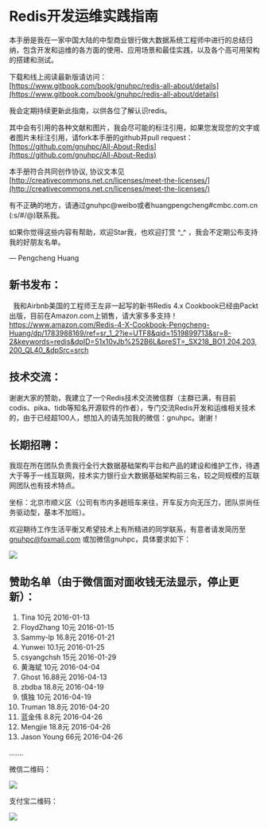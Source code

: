 # Redis开发运维实践指南

本手册是我在一家中国大陆的中型商业银行做大数据系统工程师中进行的总结归纳，包含开发和运维的各方面的使用、应用场景和最佳实践，以及各个高可用架构的搭建和测试。

下载和线上阅读最新版请访问：[https://www.gitbook.com/book/gnuhpc/redis-all-about/details](https://www.gitbook.com/book/gnuhpc/redis-all-about/details)

我会定期持续更新此指南，以供各位了解认识redis。

其中会有引用的各种文献和图片，我会尽可能的标注引用，如果您发现您的文字或者图片未标注引用，请fork本手册的github并pull request：
[https://github.com/gnuhpc/All-About-Redis](https://github.com/gnuhpc/All-About-Redis)

本手册符合共同创作协议, 协议文本见 [http://creativecommons.net.cn/licenses/meet-the-licenses/](http://creativecommons.net.cn/licenses/meet-the-licenses/)

有不正确的地方，请通过gnuhpc@weibo或者huangpengcheng#cmbc.com.cn (:s/#/@)联系我。

如果你觉得这些内容有帮助，欢迎Star我，也欢迎打赏 ^_^ ，我会不定期公布支持我的好朋友名单。


— Pengcheng Huang
## **新书发布：** ##
 
我和Airbnb美国的工程师王左非一起写的新书Redis 4.x Cookbook已经由Packt出版，目前在Amazon.com上销售，请大家多多支持！
https://www.amazon.com/Redis-4-X-Cookbook-Pengcheng-Huang/dp/1783988169/ref=sr_1_2?ie=UTF8&qid=1519899713&sr=8-2&keywords=redis&dpID=51x10vJb%252B6L&preST=_SX218_BO1,204,203,200_QL40_&dpSrc=srch

## **技术交流：** ##
谢谢大家的赞助，我建立了一个Redis技术交流微信群（主群已满，有目前codis、pika、tidb等知名开源软件的作者），专门交流Redis开发和运维相关技术的，由于已经超100人，想加入的请先加我的微信：gnuhpc。谢谢！

## **长期招聘：** ##
我现在所在团队负责我行全行大数据基础架构平台和产品的建设和维护工作，待遇大于等于一线互联网，技术实力银行业大数据基础架构前三名，较之同规模的互联网团队也有技术特点。

坐标：北京市顺义区（公司有市内多趟班车来往，开车反方向无压力，团队崇尚任务驱动型，基本不加班）。

欢迎期待工作生活平衡又希望技术上有所精进的同学联系，有意者请发简历至 gnuhpc@foxmail.com 或加微信gnuhpc，具体要求如下：

![](images/lookingfor.jpg)


## **赞助名单（由于微信面对面收钱无法显示，停止更新）：** ##

1. Tina 10元 2016-01-13
2. FloydZhang 10元 2016-01-15
3. Sammy-lp 16.8元 2016-01-21
4. Yunwei 10.1元 2016-01-25 
5. csyangchsh 15元 2016-01-29
6. 黄海斌 10元 2016-04-04 
7. Ghost 16.88元 2016-04-13
8. zbdba 18.8元 2016-04-19
9. 慎独 10元 2016-04-19
10. Truman 18.8元 2016-04-20
11. 蓝金伟 8.8元 2016-04-26
12. Mengjie 18.8元 2016-04-26
13. Jason Young 66元 2016-04-26

.......


微信二维码：

![](images/weixin-qrcode.jpg)

支付宝二维码：

![](images/alipay-qrcode.jpg) 



